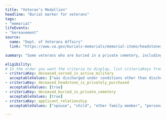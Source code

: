 ```yaml
---
title: "Veteran’s Medallion"
headline: "Burial marker for veterans"
tags: 
- "memorial"
lifeEvents: 
- "bereavement"
source:
  name: "Dept. of Veterans Affairs"
  link: "https://www.va.gov/burials-memorials/memorial-items/headstones-markers-medallions/"

summary: "Some veterans who are buried in a private cemetery, including veterans of the National Guard, may be eligible for a headstone medallion or grave marker and Presidential Memorial Certificate."

eligibility:
# In the order you want the criteria to display, list criteriaKeys from the csv here, each followed by a comma-separated list of which values indicate eligibility for that criteria. Wrap individual values in quotes if they have inner commas.
- criteriaKey: deceased_served_in_active_military
  acceptableValues: ["was discharged under conditions other than dischonorable", "died while on active duty"]
- criteriaKey: deceased_headstone_is_privately_purchased
  acceptableValues: [true]
- criteriaKey: deceased_buried_in_private_cemetery
  acceptableValues: [true]
- criteriaKey: applicant_relationship
  acceptableValues: ["spouse", "child", "other family member", "personal or official representative"]

---
```

